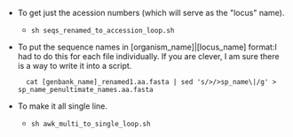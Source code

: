 - To get just the acession numbers (which will serve as the "locus" name).
  - `sh seqs_renamed_to_accession_loop.sh`

- To put the sequence names in [organism_name]|[locus_name] format:I had to do this for each file individually. If you are clever, I am sure there is a way to write it into a script.
  ```
    cat [genbank_name]_renamed1.aa.fasta | sed 's/>/>sp_name\|/g' > sp_name_penultimate_names.aa.fasta
   ```
- To make it all single line.
  - `sh awk_multi_to_single_loop.sh`
